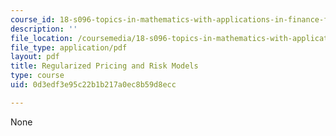 ```yaml
---
course_id: 18-s096-topics-in-mathematics-with-applications-in-finance-fall-2013
description: ''
file_location: /coursemedia/18-s096-topics-in-mathematics-with-applications-in-finance-fall-2013/0d3edf3e95c22b1b217a0ec8b59d8ecc_MIT18_S096F13_lecnote10.pdf
file_type: application/pdf
layout: pdf
title: Regularized Pricing and Risk Models
type: course
uid: 0d3edf3e95c22b1b217a0ec8b59d8ecc

---
```

None